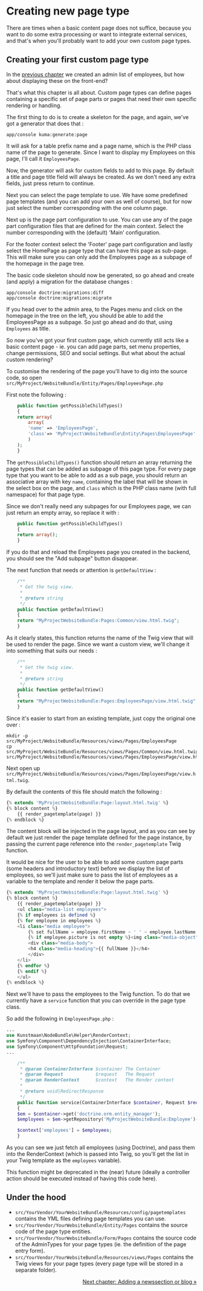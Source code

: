 # Creating new page type

There are times when a basic content page does not suffice, because you want to do some extra processing or want to integrate external services, and that's when you'll probably want to add your own custom page types.

## Creating your first custom page type

In the [previous chapter](04-02-creating-an-adminlist.md) we created an admin list of employees, but how about displaying these on the front-end?

That's what this chapter is all about. Custom page types can define pages containing a specific set of page parts or pages that need their own specific rendering or handling.

The first thing to do is to create a skeleton for the page, and again, we've got a generator that does that :

```
app/console kuma:generate:page
```

It will ask for a table prefix name and a page name, which is the PHP class name of the page to generate. Since I want to display my Employees on this page, I'll call it `EmployeesPage`.

Now, the generator will ask for custom fields to add to this page. By default a title and page title field will always be created. As we don't need any extra fields, just press return to continue.

Next you can select the page template to use. We have some predefined page templates (and you can add your own as well of course), but for now just select the number corresponding with the one column page.

Next up is the page part configuration to use. You can use any of the page part configuration files that are defined for the main context. Select the number corresponding with the (default) 'Main' configuration.

For the footer context select the 'Footer' page part configuration and lastly select the HomePage as page type that can have this page as sub-page. This will make sure you can only add the Employees page as a subpage of the homepage
in the page tree.

The basic code skeleton should now be generated, so go ahead and create (and apply) a migration for the database changes :

```
app/console doctrine:migrations:diff
app/console doctrine:migrations:migrate
```

If you head over to the admin area, to the Pages menu and click on the homepage in the tree on the left, you should be able to add the EmployeesPage as a subpage. So just go ahead and do that, using `Employees` as title.

So now you've got your first custom page, which currently still acts like a basic content page - ie. you can add page parts, set menu properties, change permissions, SEO and social settings. But what about the actual custom rendering?

To customise the rendering of the page you'll have to dig into the source code, so open `src/MyProject/WebsiteBundle/Entity/Pages/EmployeesPage.php`

First note the following :

```php
    public function getPossibleChildTypes()
    {
	return array(
	    array(
		'name' => 'EmployeesPage',
		'class'=> 'MyProject\WebsiteBundle\Entity\Pages\EmployeesPage'
	    )
	);
    }
```

The ```getPossibleChildTypes()``` function should return an array returning the page types that can be added as subpage of this page type. For every page type that you want to be able to add as a sub page, you should return an associative
array  with key `name`, containing the label that will be shown in the select box on the page, and `class` which is the PHP class name (with full namespace) for that page type.

Since we don't really need any subpages for our Employees page, we can just return an empty array, so replace it with :

```php
    public function getPossibleChildTypes()
    {
	return array();
    }
```

If you do that and reload the Employees page you created in the backend, you should see the "Add subpage" button disappear.

The next function that needs or attention is `getDefaultView` :

```php
    /**
     * Get the twig view.
     *
     * @return string
     */
    public function getDefaultView()
    {
	return "MyProjectWebsiteBundle:Pages:Common/view.html.twig";
    }
```

As it clearly states, this function returns the name of the Twig view that will be used to render the page. Since we want a custom view, we'll change it into something that suits our needs :

```php
    /**
     * Get the twig view.
     *
     * @return string
     */
    public function getDefaultView()
    {
	return "MyProjectWebsiteBundle:Pages:EmployeesPage/view.html.twig";
    }
```

Since it's easier to start from an existing template, just copy the original one over :

```
mkdir -p src/MyProject/WebsiteBundle/Resources/views/Pages/EmployeesPage
cp src/MyProject/WebsiteBundle/Resources/views/Pages/Common/view.html.twig src/MyProject/WebsiteBundle/Resources/views/Pages/EmployeesPage/view.html.twig
```

Next open up `src/MyProject/WebsiteBundle/Resources/views/Pages/EmployeesPage/view.html.twig`.

By default the contents of this file should match the following :

```php
{% extends 'MyProjectWebsiteBundle:Page:layout.html.twig' %}
{% block content %}
    {{ render_pagetemplate(page) }}
{% endblock %}
```

The content block will be injected in the page layout, and as you can see by default we just render the page template defined for the page instance, by passing the current page reference into the `render_pagetemplate` Twig function.

It would be nice for the user to be able to add some custom page parts (some headers and introductory text) before we display the list of employees, so we'll just make sure to pass the list of employees as a variable to the template and
render it below the page parts.

```php
{% extends 'MyProjectWebsiteBundle:Page:layout.html.twig' %}
{% block content %}
    {{ render_pagetemplate(page) }}
    <ul class="media-list employees">
    {% if employees is defined %}
	{% for employee in employees %}
	<li class="media employee">
	    {% set fullName = employee.firstName ~ ' ' ~ employee.lastName %}
	    {% if employee.picture is not empty %}<img class="media-object" src="{{ asset(employee.picture.url | imagine_filter('employee_thumbnail')) }}" alt="{{ fullName }}" />{% endif %}
	    <div class="media-body">
		<h4 class="media-heading">{{ fullName }}</h4>
	    </div>
	</li>
	{% endfor %}
    {% endif %}
    </ul>
{% endblock %}
```

Next we'll have to pass the employees to the Twig function. To do that we currently have a `service` function that you can override in the page type class.

So add the following in `EmployeesPage.php` :

```php
...
use Kunstmaan\NodeBundle\Helper\RenderContext;
use Symfony\Component\DependencyInjection\ContainerInterface;
use Symfony\Component\HttpFoundation\Request;
...

    /**
     * @param ContainerInterface $container The Container
     * @param Request            $request   The Request
     * @param RenderContext      $context   The Render context
     *
     * @return void|RedirectResponse
     */
    public function service(ContainerInterface $container, Request $request, RenderContext $context)
    {
	$em = $container->get('doctrine.orm.entity_manager');
	$employees = $em->getRepository('MyProjectWebsiteBundle:Employee')->findAll();

	$context['employees'] = $employees;
    }
```

As you can see we just fetch all employees (using Doctrine), and pass them into the RenderContext (which is passed into Twig, so you'll get the list in your Twig template as the `employees` variable).

This function might be deprecated in the (near) future (ideally a controller action should be executed instead of having this code here).


## Under the hood

- `src/YourVendor/YourWebsiteBundle/Resources/config/pagetemplates` contains the YML files defining page templates you can use.
- `src/YourVendor/YourWebsiteBundle/Entity/Pages` contains the source code of the page type entities.
- `src/YourVendor/YourWebsiteBundle/Form/Pages` contains the source code of the AdminTypes for your page types (ie. the definition of the page entry form).
- `src/YourVendor/YourWebsiteBundle/Resources/views/Pages` contains the Twig views for your page types (every page type will be stored in a separate folder).

<p align="right"><a href="./04-04-adding-a-newssection-or-blog.md">Next chapter: Adding a newssection or blog &raquo;</a></p>